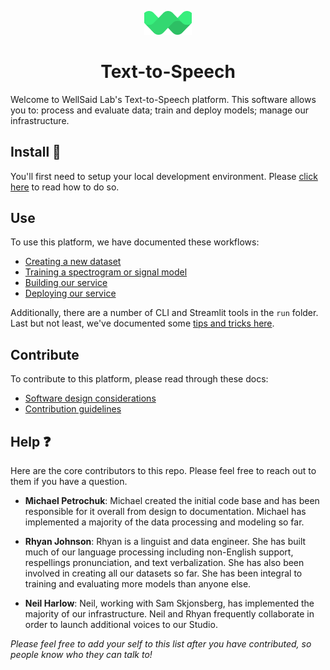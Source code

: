 <p align="center"><img width="15%" src="mark.svg" /></p>

<h1 align="center">Text-to-Speech</h3>

Welcome to WellSaid Lab's Text-to-Speech platform. This software allows you to: process and evaluate
data; train and deploy models; manage our infrastructure.

## Install :paw_prints:

You'll first need to setup your local development environment. Please
[click here](./docs/LOCAL_SETUP.md) to read how to do so.

## Use

To use this platform, we have documented these workflows:

- [Creating a new dataset](./docs/CREATE_DATASET.md)
- [Training a spectrogram or signal model](./docs/TRAIN_MODEL_GCP.md)
- [Building our service](./docs/BUILD.md)
- [Deploying our service](./ops/run/README.md)

Additionally, there are a number of CLI and Streamlit tools in the `run` folder. Last but not least,
we've documented some [tips and tricks here](./docs/TIPS_AND_TRICKS.md).

## Contribute

To contribute to this platform, please read through these docs:

- [Software design considerations](./docs/SOFTWARE_DESIGN_CONSIDERATIONS.md)
- [Contribution guidelines](./docs/CONTRIBUTING.md)

## Help :question:

Here are the core contributors to this repo. Please feel free to reach out to them if you
have a question.

- **Michael Petrochuk**: Michael created the initial code base and has been responsible for it overall
from design to documentation. Michael has implemented a majority of the data processing and modeling
so far.

- **Rhyan Johnson**: Rhyan is a linguist and data engineer. She has built much of our language
processing including non-English support, respellings pronunciation, and text verbalization. She
has also been involved in creating all our datasets so far. She has been integral to training
and evaluating more models than anyone else.

- **Neil Harlow**: Neil, working with Sam Skjonsberg, has implemented the majority of our
infrastructure. Neil and Rhyan frequently collaborate in order to launch additional voices to our
Studio.

*Please feel free to add your self to this list after you have contributed, so people know who
they can talk to!*
